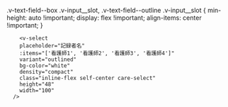   .v-text-field--box .v-input__slot,
  .v-text-field--outline .v-input__slot {
    min-height: auto !important;
    display: flex !important;
    align-items: center !important;
  }


        <v-select
        placeholder="記録者名"
        :items="['看護師1', '看護師2', '看護師3', '看護師4']"
        variant="outlined"
        bg-color="white"
        density="compact"
        class="inline-flex self-center care-select"
        height="48"
        width="100"
      />